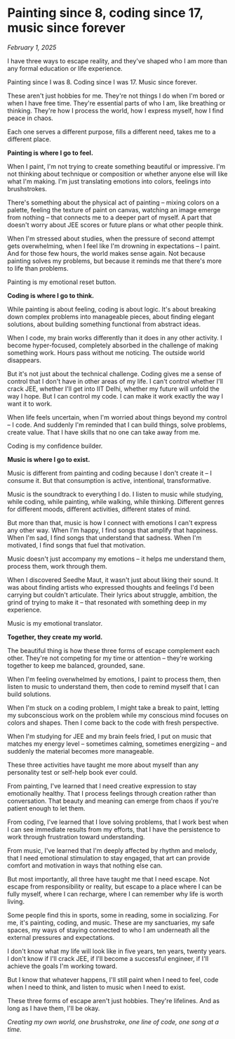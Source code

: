 # Painting since 8, coding since 17, music since forever

*February 1, 2025*

I have three ways to escape reality, and they've shaped who I am more than any formal education or life experience.

Painting since I was 8. Coding since I was 17. Music since forever.

These aren't just hobbies for me. They're not things I do when I'm bored or when I have free time. They're essential parts of who I am, like breathing or thinking. They're how I process the world, how I express myself, how I find peace in chaos.

Each one serves a different purpose, fills a different need, takes me to a different place.

**Painting is where I go to feel.**

When I paint, I'm not trying to create something beautiful or impressive. I'm not thinking about technique or composition or whether anyone else will like what I'm making. I'm just translating emotions into colors, feelings into brushstrokes.

There's something about the physical act of painting – mixing colors on a palette, feeling the texture of paint on canvas, watching an image emerge from nothing – that connects me to a deeper part of myself. A part that doesn't worry about JEE scores or future plans or what other people think.

When I'm stressed about studies, when the pressure of second attempt gets overwhelming, when I feel like I'm drowning in expectations – I paint. And for those few hours, the world makes sense again. Not because painting solves my problems, but because it reminds me that there's more to life than problems.

Painting is my emotional reset button.

**Coding is where I go to think.**

While painting is about feeling, coding is about logic. It's about breaking down complex problems into manageable pieces, about finding elegant solutions, about building something functional from abstract ideas.

When I code, my brain works differently than it does in any other activity. I become hyper-focused, completely absorbed in the challenge of making something work. Hours pass without me noticing. The outside world disappears.

But it's not just about the technical challenge. Coding gives me a sense of control that I don't have in other areas of my life. I can't control whether I'll crack JEE, whether I'll get into IIT Delhi, whether my future will unfold the way I hope. But I can control my code. I can make it work exactly the way I want it to work.

When life feels uncertain, when I'm worried about things beyond my control – I code. And suddenly I'm reminded that I can build things, solve problems, create value. That I have skills that no one can take away from me.

Coding is my confidence builder.

**Music is where I go to exist.**

Music is different from painting and coding because I don't create it – I consume it. But that consumption is active, intentional, transformative.

Music is the soundtrack to everything I do. I listen to music while studying, while coding, while painting, while walking, while thinking. Different genres for different moods, different activities, different states of mind.

But more than that, music is how I connect with emotions I can't express any other way. When I'm happy, I find songs that amplify that happiness. When I'm sad, I find songs that understand that sadness. When I'm motivated, I find songs that fuel that motivation.

Music doesn't just accompany my emotions – it helps me understand them, process them, work through them.

When I discovered Seedhe Maut, it wasn't just about liking their sound. It was about finding artists who expressed thoughts and feelings I'd been carrying but couldn't articulate. Their lyrics about struggle, ambition, the grind of trying to make it – that resonated with something deep in my experience.

Music is my emotional translator.

**Together, they create my world.**

The beautiful thing is how these three forms of escape complement each other. They're not competing for my time or attention – they're working together to keep me balanced, grounded, sane.

When I'm feeling overwhelmed by emotions, I paint to process them, then listen to music to understand them, then code to remind myself that I can build solutions.

When I'm stuck on a coding problem, I might take a break to paint, letting my subconscious work on the problem while my conscious mind focuses on colors and shapes. Then I come back to the code with fresh perspective.

When I'm studying for JEE and my brain feels fried, I put on music that matches my energy level – sometimes calming, sometimes energizing – and suddenly the material becomes more manageable.

These three activities have taught me more about myself than any personality test or self-help book ever could.

From painting, I've learned that I need creative expression to stay emotionally healthy. That I process feelings through creation rather than conversation. That beauty and meaning can emerge from chaos if you're patient enough to let them.

From coding, I've learned that I love solving problems, that I work best when I can see immediate results from my efforts, that I have the persistence to work through frustration toward understanding.

From music, I've learned that I'm deeply affected by rhythm and melody, that I need emotional stimulation to stay engaged, that art can provide comfort and motivation in ways that nothing else can.

But most importantly, all three have taught me that I need escape. Not escape from responsibility or reality, but escape to a place where I can be fully myself, where I can recharge, where I can remember why life is worth living.

Some people find this in sports, some in reading, some in socializing. For me, it's painting, coding, and music. These are my sanctuaries, my safe spaces, my ways of staying connected to who I am underneath all the external pressures and expectations.

I don't know what my life will look like in five years, ten years, twenty years. I don't know if I'll crack JEE, if I'll become a successful engineer, if I'll achieve the goals I'm working toward.

But I know that whatever happens, I'll still paint when I need to feel, code when I need to think, and listen to music when I need to exist.

These three forms of escape aren't just hobbies. They're lifelines. And as long as I have them, I'll be okay.

*Creating my own world, one brushstroke, one line of code, one song at a time.*
